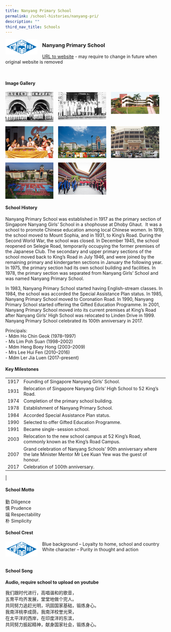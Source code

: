 ```yaml
---
title: Nanyang Primary School
permalink: /school-histories/nanyang-pri/
description: ""
third_nav_title: Schools
---
```

<img src="/images/nanyangpri1.png" style="width:20%;margin-right:15px;" align = "left">

### **Nanyang Primary School**
[URL to website](https://nyps.moe.edu.sg/) - may require to change in future when original website is removed

<br clear="left">

#### **Image Gallery**

<p><a href="https://d1yxymztqoj7qn.amplifyapp.com/images/nanyangpri2.jpg">  
<img src="/images/nanyangpri2.jpg" style="width:30%;margin-right:15px;" align = "left">
</a></p>

<p><a href="https://d1yxymztqoj7qn.amplifyapp.com/images/nanyangpri3.jpg">  
<img src="/images/nanyangpri3.jpg" style="width:30%;margin-right:15px;" align = "left">
</a></p>

<p><a href="https://d1yxymztqoj7qn.amplifyapp.com/images/nanyangpri4.jpg">  
<img src="/images/nanyangpri4.jpg" style="width:30%;margin-right:15px;" align = "left">
</a></p>

<br clear="left">

<p><a href="https://d1yxymztqoj7qn.amplifyapp.com/images/nanyangpri5.jpg">  
<img src="/images/nanyangpri5.jpg" style="width:30%;margin-right:15px;" align = "left">
</a></p>

<p><a href="https://d1yxymztqoj7qn.amplifyapp.com/images/nanyangpri6.jpg">  
<img src="/images/nanyangpri6.jpg" style="width:30%;margin-right:15px;" align = "left">
</a></p>

<p><a href="https://d1yxymztqoj7qn.amplifyapp.com/images/nanyangpri7.jpg">  
<img src="/images/nanyangpri7.jpg" style="width:30%;margin-right:15px;" align = "left">
</a></p>

<br clear="left">

<p><a href="https://d1yxymztqoj7qn.amplifyapp.com/images/nanyangpri8.jpg">  
<img src="/images/nanyangpri8.jpg" style="width:30%;margin-right:15px;" align = "left">
</a></p>

<p><a href="https://d1yxymztqoj7qn.amplifyapp.com/images/nanyangpri9.jpg">  
<img src="/images/nanyangpri9.jpg" style="width:30%;margin-right:15px;" align = "left">
</a></p>

<br clear="left">

#### **School History**
Nanyang Primary School was established in 1917 as the primary section of Singapore Nanyang Girls’ School in a shophouse at Dhoby Ghaut.  It was a school to promote Chinese education among local Chinese women. In 1919, the school moved to Mount Sophia, and in 1931, to King’s Road. During the Second World War, the school was closed. In December 1945, the school reopened on Selegie Road, temporarily occupying the former premises of the Japanese Club. The secondary and upper primary sections of the school moved back to King’s Road in July 1946, and were joined by the remaining primary and kindergarten sections in January the following year. In 1975, the primary section had its own school building and facilities. In 1978, the primary section was separated from Nanyang Girls’ School and was named Nanyang Primary School.

In 1983, Nanyang Primary School started having English-stream classes. In 1984, the school was accorded the Special Assistance Plan status. In 1985, Nanyang Primary School moved to Coronation Road. In 1990, Nanyang Primary School started offering the Gifted Education Programme. In 2001, Nanyang Primary School moved into its current premises at King’s Road after Nanyang Girls’ High School was relocated to Linden Drive in 1999. Nanyang Primary School celebrated its 100th anniversary in 2017.

Principals:<br>
\- Mdm Ho Chin Geok (1978–1997)<br>
\- Ms Lim Poh Suan (1998–2002)<br>
\- Mdm Heng Boey Hong (2003–2009)<br>
\- Mrs Lee Hui Fen (2010–2016)<br>
\- Mdm Ler Jia Luen (2017–present)

#### **Key Milestones**

|  |  |
|:---:|---|
| 1917 | Founding of Singapore Nanyang Girls’ School. |
| 1931 | Relocation of Singapore Nanyang Girls’ High School to 52 King’s Road. |
| 1974 | Completion of the primary school building. |
| 1978 | Establishment of Nanyang Primary School. |
| 1984 | Accorded Special Assistance Plan status. |
| 1990 | Selected to offer Gifted Education Programme. |
| 1991 | Became single-session school. |
| 2003 | Relocation to the new school campus at 52 King’s Road, commonly known as the King’s Road Campus. |
| 2007 | Grand celebration of Nanyang Schools’ 90th anniversary where the late Minister Mentor Mr Lee Kuan Yew was the guest of honour. |
| 2017 | Celebration of 100th anniversary. |
|

#### **School Motto**
勤 Diligence<br>
慎 Prudence<br>
端 Respectability<br>
朴 Simplicity

#### **School Crest**
<img src="/images/nanyangpri1.png" style="width:20%;margin-right:15px;" align = "left">

Blue background – Loyalty to home, school and country <br>
White character – Purity in thought and action

<br clear="left">

#### **School Song**
**Audio, require school to upload on youtube**

我们跟时代进行，高唱谐和的歌音，<br>
五育平均齐发展，堂堂地做个完人。<br>
共同努力追赶光明，巩固国家基础，锻炼身心。<br>
我南洋桃李成荫，我南洋校誉光荣，<br>
在太平洋的西岸，在印度洋的东滨，<br>
共同努力振起精神，献身国家社会，锻炼身心。